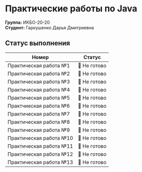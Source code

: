 # Практические работы по Java 
**Группа:** ИКБО-20-20 <br>
**Студент:** Гаркушенко Дарья Дмитриевна
 
**Статус выполнения**
---
Номер          |  Статус
-----------------------------|----------------------
Практическая работа №1   | 🔴 Не готово
Практическая работа №2   | 🔴 Не готово
Практическая работа №3   | 🔴 Не готово
Практическая работа №4   | 🔴 Не готово
Практическая работа №5   | 🔴 Не готово
Практчиеская работа №6   | 🔴 Не готово
Практическая работа №7   | 🔴 Не готово
Практическая работа №8   | 🔴 Не готово
Практическая работа №9   | 🔴 Не готово
Практическая работа №10  | 🔴 Не готово
Практическая работа №11  | 🔴 Не готово
Практическая работа №12  | 🔴 Не готово
Практическая работа №13  | 🔴 Не готово
